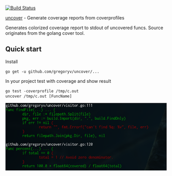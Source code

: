 [![Build Status](https://travis-ci.org/gregoryv/cover.svg?branch=master)](https://travis-ci.org/gregoryv/uncover)

[uncover](https://godoc.org/github.com/gregoryv/uncover) - Generate coverage reports from coverprofiles

Generates colorized coverage report to stdout of uncovered funcs.
Source originates from the golang cover tool.

## Quick start

Install

    go get -u github.com/gregoryv/uncover/...

In your project test with coverage and show result

    go test -coverprofile /tmp/c.out
    uncover /tmp/c.out [FuncName]

![screenshot](screenshot.png)
